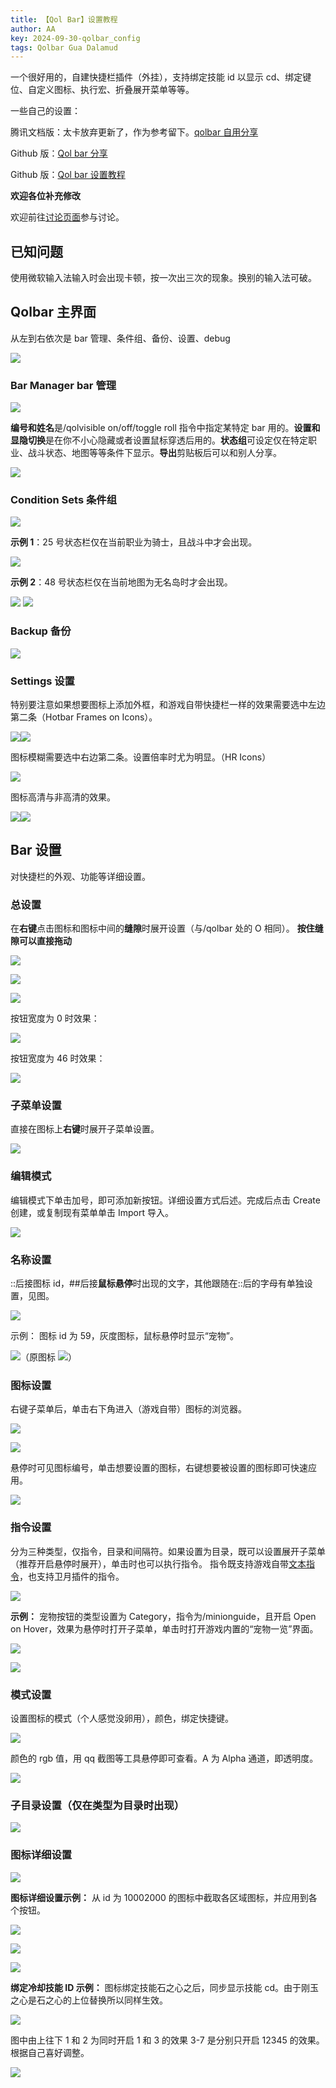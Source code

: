 ```yaml
---
title: 【Qol Bar】设置教程
author: AA
key: 2024-09-30-qolbar_config
tags: Qolbar Gua Dalamud
---
```


一个很好用的，自建快捷栏插件（外挂），支持绑定技能 id 以显示 cd、绑定键位、自定义图标、执行宏、折叠展开菜单等等。

<!--more-->

一些自己的设置：

腾讯文档版：太卡放弃更新了，作为参考留下。[qolbar 自用分享](https://docs.qq.com/doc/DTUFrb3hBRVdtc3VK)

Github 版：[Qol bar 分享](/2024/09/30/qolbar_share.html)

Github 版：[Qol bar 设置教程](/2024/09/30/qolbar_config.html)

**欢迎各位补充修改**

欢迎前往[讨论页面](https://github.com/DeepseaXX/aakaigua/discussions)参与讨论。

## 已知问题

使用微软输入法输入时会出现卡顿，按一次出三次的现象。换别的输入法可破。

## Qolbar 主界面

从左到右依次是
bar 管理、条件组、备份、设置、debug

![](/assets/images/2024-09-30-qolbar_config_2024-09-30-14-39-50.png)

### Bar Manager bar 管理

![](/assets/images/2024-09-30-qolbar_config_2024-09-30-14-39-55.png)

**编号和姓名**是/qolvisible on/off/toggle roll 指令中指定某特定 bar 用的。**设置和显隐切换**是在你不小心隐藏或者设置鼠标穿透后用的。**状态组**可设定仅在特定职业、战斗状态、地图等等条件下显示。**导出**剪贴板后可以和别人分享。

![](/assets/images/2024-09-30-qolbar_config_2024-09-30-14-39-58.png)

### Condition Sets 条件组

![](/assets/images/2024-09-30-qolbar_config_2024-09-30-14-40-02.png)

**示例 1**：25 号状态栏仅在当前职业为骑士，且战斗中才会出现。

![](/assets/images/2024-09-30-qolbar_config_2024-09-30-14-40-08.png)

**示例 2**：48 号状态栏仅在当前地图为无名岛时才会出现。

![](/assets/images/2024-09-30-qolbar_config_2024-09-30-14-40-13.png)
![](/assets/images/2024-09-30-qolbar_config_2024-09-30-14-40-17.png)

### Backup 备份

![](/assets/images/2024-09-30-qolbar_config_2024-09-30-14-40-34.png)

### Settings 设置

特别要注意如果想要图标上添加外框，和游戏自带快捷栏一样的效果需要选中左边第二条（Hotbar Frames on Icons）。

![](/assets/images/2024-09-30-qolbar_config_2024-09-30-14-40-39.png)![](/assets/images/2024-09-30-qolbar_config_2024-09-30-14-40-43.png)

图标模糊需要选中右边第二条。设置倍率时尤为明显。（HR Icons）

![](/assets/images/2024-09-30-qolbar_config_2024-09-30-14-40-54.png)

图标高清与非高清的效果。

![](/assets/images/2024-09-30-qolbar_config_2024-09-30-14-41-06.png)![](/assets/images/2024-09-30-qolbar_config_2024-09-30-14-41-09.png)

## Bar 设置

对快捷栏的外观、功能等详细设置。

### 总设置

在**右键**点击图标和图标中间的**缝隙**时展开设置（与/qolbar 处的 O 相同）。
**按住缝隙可以直接拖动**

![](/assets/images/2024-09-30-qolbar_config_2024-09-30-14-41-15.png)

![](/assets/images/2024-09-30-qolbar_config_2024-09-30-14-41-19.png)

![](/assets/images/2024-09-30-qolbar_config_2024-09-30-14-41-26.png)

按钮宽度为 0 时效果：

![](/assets/images/2024-09-30-qolbar_config_2024-09-30-14-41-35.png)

按钮宽度为 46 时效果：

![](/assets/images/2024-09-30-qolbar_config_2024-09-30-14-41-40.png)

### 子菜单设置

直接在图标上**右键**时展开子菜单设置。

![](/assets/images/2024-09-30-qolbar_config_2024-09-30-14-41-45.png)

### 编辑模式

编辑模式下单击加号，即可添加新按钮。详细设置方式后述。完成后点击 Create 创建，或复制现有菜单单击 Import 导入。

![](/assets/images/2024-09-30-qolbar_config_2024-09-30-14-41-52.png)

### 名称设置

::后接图标 id，##后接**鼠标悬停**时出现的文字，其他跟随在::后的字母有单独设置，见图。

![](/assets/images/2024-09-30-qolbar_config_2024-09-30-14-41-59.png)

示例：
图标 id 为 59，灰度图标，鼠标悬停时显示“宠物”。

![](/assets/images/2024-09-30-qolbar_config_2024-09-30-14-42-05.png)（原图标 ![](/assets/images/2024-09-30-qolbar_config_2024-09-30-14-42-09.png)）

### 图标设置

右键子菜单后，单击右下角进入（游戏自带）图标的浏览器。

![](/assets/images/2024-09-30-qolbar_config_2024-09-30-14-42-22.png)

![](/assets/images/2024-09-30-qolbar_config_2024-09-30-14-42-27.png)

悬停时可见图标编号，单击想要设置的图标，右键想要被设置的图标即可快速应用。

![](/assets/images/2024-09-30-qolbar_config_2024-09-30-14-42-39.png)

### 指令设置

分为三种类型，仅指令，目录和间隔符。如果设置为目录，既可以设置展开子菜单（推荐开启悬停时展开），单击时也可以执行指令。
指令既支持游戏自带[文本指令](https://ff14.huijiwiki.com/wiki/%E6%96%87%E6%9C%AC%E6%8C%87%E4%BB%A4)，也支持卫月插件的指令。

![](/assets/images/2024-09-30-qolbar_config_2024-09-30-14-42-47.png)

**示例：**
宠物按钮的类型设置为 Category，指令为/minionguide，且开启 Open on Hover，效果为悬停时打开子菜单，单击时打开游戏内置的“宠物一览”界面。

![](/assets/images/2024-09-30-qolbar_config_2024-09-30-14-42-57.png)

![](/assets/images/2024-09-30-qolbar_config_2024-09-30-14-43-01.png)

### 模式设置

设置图标的模式（个人感觉没卵用），颜色，绑定快捷键。

![](/assets/images/2024-09-30-qolbar_config_2024-09-30-14-43-06.png)

颜色的 rgb 值，用 qq 截图等工具悬停即可查看。A 为 Alpha 通道，即透明度。

![](/assets/images/2024-09-30-qolbar_config_2024-09-30-14-43-11.png)

### 子目录设置（仅在类型为目录时出现）

![](/assets/images/2024-09-30-qolbar_config_2024-09-30-14-43-37.png)

### 图标详细设置

![](/assets/images/2024-09-30-qolbar_config_2024-09-30-14-43-31.png)

**图标详细设置示例：**
从 id 为 10002000 的图标中截取各区域图标，并应用到各个按钮。

![](/assets/images/2024-09-30-qolbar_config_2024-09-30-14-43-54.png)

![](/assets/images/2024-09-30-qolbar_config_2024-09-30-14-43-59.png)

![](/assets/images/2024-09-30-qolbar_config_2024-09-30-14-44-03.png)

**绑定冷却技能 ID 示例：**
图标绑定技能石之心之后，同步显示技能 cd。由于刚玉之心是石之心的上位替换所以同样生效。

![](/assets/images/2024-09-30-qolbar_config_2024-09-30-14-44-11.png)

图中由上往下 1 和 2 为同时开启 1 和 3 的效果
3-7 是分别只开启 12345 的效果。根据自己喜好调整。

![](/assets/images/2024-09-30-qolbar_config_2024-09-30-14-44-15.png)
